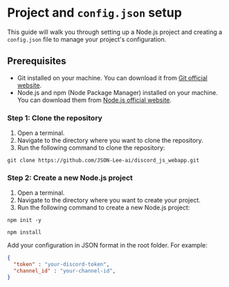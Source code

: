 # Project and `config.json` setup

This guide will walk you through setting up a Node.js project and creating a `config.json` file to manage your project's configuration.

## Prerequisites

- Git installed on your machine. You can download it from [Git official website](https://git-scm.com/).
- Node.js and npm (Node Package Manager) installed on your machine. You can download them from [Node.js official website](https://nodejs.org/).

### Step 1: Clone the repository

1. Open a terminal.
2. Navigate to the directory where you want to clone the repository.
3. Run the following command to clone the repository:

```shell
git clone https://github.com/JSON-Lee-ai/discord_js_webapp.git
```


### Step 2: Create a new Node.js project

1. Open a terminal.
2. Navigate to the directory where you want to create your project.
3. Run the following command to create a new Node.js project:

```shell
npm init -y

npm install
```

Add your configuration in JSON format in the root folder. For example:

```json
{
  "token" : "your-discord-token",
  "channel_id" : "your-channel-id",
}
```
